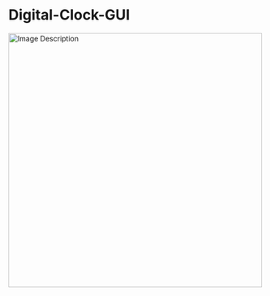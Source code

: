 # Digital-Clock-GUI

<img src="IMAGE_LINK_HERE" alt="Image Description" style="width:500px; height:auto;">
